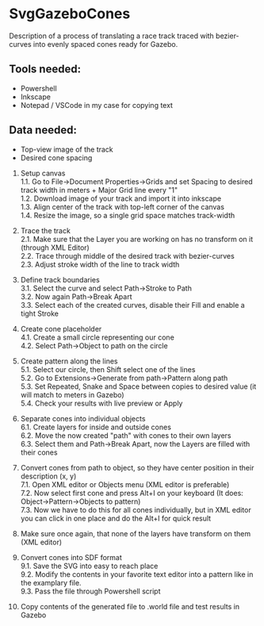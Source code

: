 # SvgGazeboCones
Description of a process of translating a race track traced with bezier-curves into evenly spaced cones ready for Gazebo.

## Tools needed:
- Powershell
- Inkscape
- Notepad / VSCode in my case for copying text

## Data needed:
- Top-view image of the track
- Desired cone spacing

1. Setup canvas  
1.1. Go to File->Document Properties->Grids and set Spacing to desired track width in meters + Major Grid line every "1"  
1.2. Download image of your track and import it into inkscape  
1.3. Align center of the track with top-left corner of the canvas  
1.4. Resize the image, so a single grid space matches track-width  

2. Trace the track  
2.1. Make sure that the Layer you are working on has no transform on it (through XML Editor)  
2.2. Trace through middle of the desired track with bezier-curves  
2.3. Adjust stroke width of the line to track width  

3. Define track boundaries  
3.1. Select the curve and select Path->Stroke to Path  
3.2. Now again Path->Break Apart  
3.3. Select each of the created curves, disable their Fill and enable a tight Stroke  

4. Create cone placeholder  
4.1. Create a small circle representing our cone  
4.2. Select Path->Object to path on the circle  

5. Create pattern along the lines  
5.1. Select our circle, then Shift select one of the lines  
5.2. Go to Extensions->Generate from path->Pattern along path  
5.3. Set Repeated, Snake and Space between copies to desired value (it will match to meters in Gazebo)  
5.4. Check your results with live preview or Apply  

6. Separate cones into individual objects  
6.1. Create layers for inside and outside cones  
6.2. Move the now created "path" with cones to their own layers  
6.3. Select them and Path->Break Apart, now the Layers are filled with their cones  

7. Convert cones from path to object, so they have center position in their description (x, y)  
7.1. Open XML editor or Objects menu (XML editor is preferable)  
7.2. Now select first cone and press Alt+I on your keyboard (It does: Object->Pattern->Objects to pattern)  
7.3. Now we have to do this for all cones individually, but in XML editor you can click in one place and do the Alt+I for quick result  

8. Make sure once again, that none of the layers have transform on them (XML editor)  

9. Convert cones into SDF format  
9.1. Save the SVG into easy to reach place  
9.2. Modify the contents in your favorite text editor into a pattern like in the examplary file.  
9.3. Pass the file through Powershell script  

10. Copy contents of the generated file to .world file and test results in Gazebo

